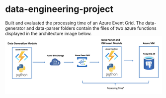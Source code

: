 # data-engineering-project
Built and evaluated the processing time of an Azure Event Grid.
The data-generator and data-parser folders contain the files of two azure functions displayed in the architecture image below.
![Alt text](/architecture_image.png)
